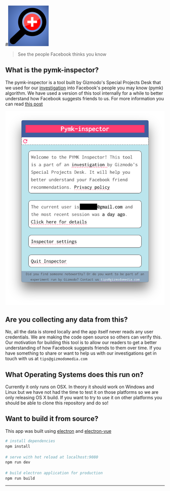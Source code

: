 #![Permissions](./static/128.png)  

> See the people Facebook thinks you know





## What is the pymk-inspector?

The pymk-inspector is a tool built by Gizmodo's Special Projects Desk that we used for our [investigation](https://gizmodo.com/tag/people-you-may-know) into Facebook's people you may know (pymk) algorithm. We have used a version of this tool internally for a while to better understand how Facebook suggests friends to us. For more information you can read [this post]()

![Screenshot](./static/app_screenshot.png)

## Are you collecting any data from this?

No, all the data is stored locally and the app itself never reads any user credentials.  We are making the code open source so others can verify this. Our motivation for building this tool is to allow our readers to get a better understanding of how Facebook suggests friends to them over time. If you have something to share or want to help us with our investigations get in touch with us at `tips@gizmodomedia.com`



## What Operating Systems does this run on? 

Currently it only runs on OSX. In theory it should work on Windows and Linux but we have not had the time to test it on those platforms so we are only releasing OS X build. If you want to try to use it on other platforms you should be able to clone this repository and do so!



## Want to build it from source?
This app was built using [electron](https://electronjs.org/) and [electron-vue](https://github.com/SimulatedGREG/electron-vue)
``` bash
# install dependencies
npm install

# serve with hot reload at localhost:9080
npm run dev

# build electron application for production
npm run build

```

---
